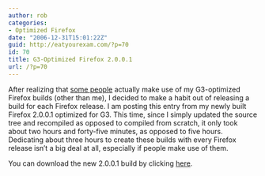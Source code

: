 ```yaml
---
author: rob
categories:
- Optimized Firefox
date: "2006-12-31T15:01:22Z"
guid: http://eatyourexam.com/?p=70
id: 70
title: G3-Optimized Firefox 2.0.0.1
url: /?p=70
---
```

After realizing that <a target="_blank" title="Comments to previous Firefox G3-optimized build" href="http://eatyourexam.com/?p=66#comment-7823">some people</a> actually make use of my G3-optimized Firefox builds (other than me), I decided to make a habit out of releasing a build for each Firefox release. I am posting this entry from my newly built Firefox 2.0.0.1 optimized for G3. This time, since I simply updated the source tree and recompiled as opposed to compiled from scratch, it only took about two hours and forty-five minutes, as opposed to five hours. Dedicating about three hours to create these builds with every Firefox release isn&#8217;t a big deal at all, especially if people make use of them.

You can download the new 2.0.0.1 build by clicking <a target="_blank" title="Firefox G3-Optimized 2.0.0.1 Download" href="http://eatyourexam.com/my-files/ff-opt/firefox-2.0.0.1.en-US.mac.dmg">here</a>.